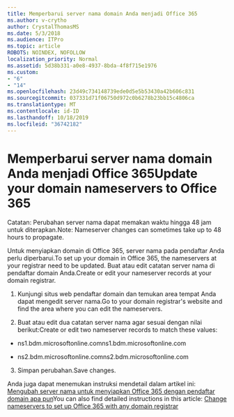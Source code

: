 ```yaml
---
title: Memperbarui server nama domain Anda menjadi Office 365
ms.author: v-crytho
author: CrystalThomasMS
ms.date: 5/3/2018
ms.audience: ITPro
ms.topic: article
ROBOTS: NOINDEX, NOFOLLOW
localization_priority: Normal
ms.assetid: 5d38b331-a0e8-4937-8bda-4f8f715e1976
ms.custom:
- "6"
- "14"
ms.openlocfilehash: 23d49c734148739ede0d5e5b53430a42b606c831
ms.sourcegitcommit: 037331d71f06750d972c0b6278b23bb15c4806ca
ms.translationtype: MT
ms.contentlocale: id-ID
ms.lasthandoff: 10/18/2019
ms.locfileid: "36742182"
---
```

# <a name="update-your-domain-nameservers-to-office-365"></a><span data-ttu-id="36e84-102">Memperbarui server nama domain Anda menjadi Office 365</span><span class="sxs-lookup"><span data-stu-id="36e84-102">Update your domain nameservers to Office 365</span></span>

<span data-ttu-id="36e84-103">Catatan: Perubahan server nama dapat memakan waktu hingga 48 jam untuk diterapkan.</span><span class="sxs-lookup"><span data-stu-id="36e84-103">Note: Nameserver changes can sometimes take up to 48 hours to propagate.</span></span>
  
<span data-ttu-id="36e84-104">Untuk menyiapkan domain di Office 365, server nama pada pendaftar Anda perlu diperbarui.</span><span class="sxs-lookup"><span data-stu-id="36e84-104">To set up your domain in Office 365, the nameservers at your registrar need to be updated.</span></span> <span data-ttu-id="36e84-105">Buat atau edit catatan server nama di pendaftar domain Anda.</span><span class="sxs-lookup"><span data-stu-id="36e84-105">Create or edit your nameserver records at your domain registrar.</span></span>
  
1. <span data-ttu-id="36e84-106">Kunjungi situs web pendaftar domain dan temukan area tempat Anda dapat mengedit server nama.</span><span class="sxs-lookup"><span data-stu-id="36e84-106">Go to your domain registrar's website and find the area where you can edit the nameservers.</span></span>

2. <span data-ttu-id="36e84-107">Buat atau edit dua catatan server nama agar sesuai dengan nilai berikut:</span><span class="sxs-lookup"><span data-stu-id="36e84-107">Create or edit two nameserver records to match these values:</span></span>

  - <span data-ttu-id="36e84-108">ns1.bdm.microsoftonline.com</span><span class="sxs-lookup"><span data-stu-id="36e84-108">ns1.bdm.microsoftonline.com</span></span>

  - <span data-ttu-id="36e84-109">ns2.bdm.microsoftonline.com</span><span class="sxs-lookup"><span data-stu-id="36e84-109">ns2.bdm.microsoftonline.com</span></span>

3. <span data-ttu-id="36e84-110">Simpan perubahan.</span><span class="sxs-lookup"><span data-stu-id="36e84-110">Save changes.</span></span>

<span data-ttu-id="36e84-111">Anda juga dapat menemukan instruksi mendetail dalam artikel ini: [Mengubah server nama untuk menyiapkan Office 365 dengan pendaftar domain apa pun](https://docs.microsoft.com/office365/admin/get-help-with-domains/change-nameservers-at-any-domain-registrar)</span><span class="sxs-lookup"><span data-stu-id="36e84-111">You can also find detailed instructions in this article: [Change nameservers to set up Office 365 with any domain registrar](https://docs.microsoft.com/office365/admin/get-help-with-domains/change-nameservers-at-any-domain-registrar)</span></span>
  